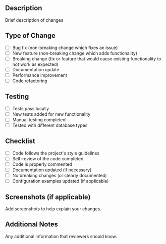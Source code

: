 ## Description
Brief description of changes

## Type of Change
- [ ] Bug fix (non-breaking change which fixes an issue)
- [ ] New feature (non-breaking change which adds functionality)
- [ ] Breaking change (fix or feature that would cause existing functionality to not work as expected)
- [ ] Documentation update
- [ ] Performance improvement
- [ ] Code refactoring

## Testing
- [ ] Tests pass locally
- [ ] New tests added for new functionality
- [ ] Manual testing completed
- [ ] Tested with different database types

## Checklist
- [ ] Code follows the project's style guidelines
- [ ] Self-review of the code completed
- [ ] Code is properly commented
- [ ] Documentation updated (if necessary)
- [ ] No breaking changes (or clearly documented)
- [ ] Configuration examples updated (if applicable)

## Screenshots (if applicable)
Add screenshots to help explain your changes.

## Additional Notes
Any additional information that reviewers should know.
